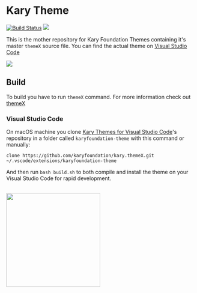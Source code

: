 
# Kary Theme
[![Build Status](https://travis-ci.org/karyfoundation/karyfoundation.themeX.svg?branch=master)](https://travis-ci.org/karyfoundation/karyfoundation.themeX) ![](https://img.shields.io/badge/Powered%20by-themeX-yellow.svg)

This is the mother repository for Kary Foundation Themes containing it's master `themeX` source file. You can find the actual theme on [Visual Studio Code](https://marketplace.visualstudio.com/items?itemName=karyfoundation.theme-karyfoundation-themes)

![](https://cloud.githubusercontent.com/assets/2157285/26003797/fbe3e522-3748-11e7-813f-c479bc4935d3.png)

## Build

To build you have to run `themeX` command. For more information check out [themeX](https://github.com/karyfoundation/themeX)

### Visual Studio Code
On macOS machine you clone [Kary Themes for Visual Studio Code](https://github.com/karyfoundation/kary.themeX)'s repository in a folder called `karyfoundation-theme` with this command or manually:

```
clone https://github.com/karyfoundation/kary.themeX.git ~/.vscode/extensions/karyfoundation-theme
```

And then run `bash build.sh` to both compile and install the theme on your Visual Studio Code for rapid development.


<br />
<a href="http://www.karyfoundation.org/">
    <img src="http://www.karyfoundation.org/foundation/logo/github-full-horse.png" width="250"/>
</a>